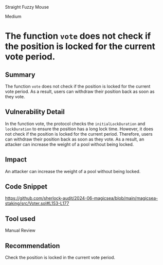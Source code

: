 Straight Fuzzy Mouse

Medium

# The function `vote` does not check if the position is locked for the current vote period.

## Summary

The function `vote` does not check if the position is locked for the current vote period. As a result, users can withdraw their position back as soon as they vote.

## Vulnerability Detail

In the function vote, the protocol checks the `initialLockDuration` and `lockDuration` to ensure the position has a long lock time. However, it does not check if the position is locked for the current period. Therefore, users can withdraw their position back as soon as they vote. As a result, an attacker can increase the weight of a pool without being locked.

## Impact

An attacker can increase the weight of a pool without being locked.

## Code Snippet

https://github.com/sherlock-audit/2024-06-magicsea/blob/main/magicsea-staking/src/Voter.sol#L153-L177

## Tool used

Manual Review

## Recommendation

Check the position is locked in the current vote period.